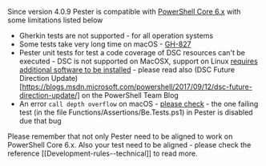 Since version 4.0.9 Pester is compatible with [PowerShell Core 6.x](https://github.com/powershell/powershell) with some limitations listed below

- Gherkin tests are not supported - for all operation systems
- Some tests take very long time on macOS - [GH-827](https://github.com/pester/Pester/issues/827)
- Pester unit tests for test a code coverage of DSC resources can't be executed - DSC is not supported on MacOSX, support on Linux [requires additional software to be installed](https://docs.microsoft.com/en-us/powershell/dsc/lnxgettingstarted) - please read also (DSC Future Direction Update)[https://blogs.msdn.microsoft.com/powershell/2017/09/12/dsc-future-direction-update/] on the PowerShell Team Blog
- An error ```call depth overflow``` on macOS - [please check](https://github.com/PowerShell/PowerShell/issues/4268) - the one failing test (in the file Functions/Assertions/Be.Tests.ps1) in Pester is disabled due that bug

Please remember that not only Pester need to be aligned to work on PowerShell Core 6.x. Also your test need to be aligned - please check the reference [[Development-rules--technical]] to read more.